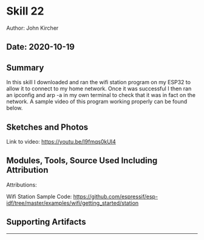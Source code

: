 #  Skill 22

Author: John Kircher

Date: 2020-10-19
-----

## Summary

In this skill I downloaded and ran the wifi station program on my ESP32 to allow it to connect to my home
network. Once it was successful I then ran an ipconfig and arp -a in my own terminal to check that it was in fact on the network. A sample video of this program working properly can be found below.

## Sketches and Photos

Link to video: https://youtu.be/I9fmqs0kUI4

## Modules, Tools, Source Used Including Attribution

Attributions:

Wifi Station Sample Code: https://github.com/espressif/esp-idf/tree/master/examples/wifi/getting_started/station

## Supporting Artifacts


-----
